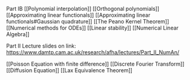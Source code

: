Part IB
[[Polynomial interpolation]]
[[Orthogonal polynomials]]
[[Approximating linear functionals]]
[[Approximating linear functionals#Gaussian quadrature]]
[[The Peano Kernel Theorem]]
[[Numerical methods for ODEs]]
[[Linear stability]]
[[Numerical Linear Algebra]]

Part II
Lecture slides on link:
https://www.damtp.cam.ac.uk/research/afha/lectures/Part_II_NumAn/

[[Poisson Equation with finite difference]]
[[Discrete Fourier Transform]]
[[Diffusion Equation]]
[[Lax Equivalence Theorem]]

